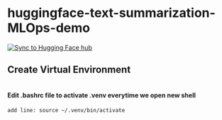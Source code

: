 # huggingface-text-summarization-MLOps-demo
[![Sync to Hugging Face hub](https://github.com/imkushwaha/huggingface-text-summarization-MLOps-demo/actions/workflows/main.yml/badge.svg)](https://github.com/imkushwaha/huggingface-text-summarization-MLOps-demo/actions/workflows/main.yml)


## Create Virtual Environment
```virtualenv ~/.venv

```

#### Edit .bashrc file to activate .venv everytime we open new shell

```vim ~/.bashrc
add line: source ~/.venv/bin/activate
```

